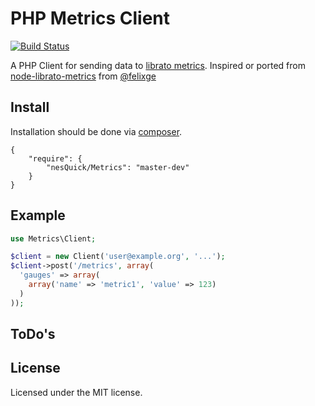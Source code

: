 # PHP Metrics Client

[![Build Status](https://secure.travis-ci.org/nesQuick/PHP-Metrics-Client.png?branch=master)](http://travis-ci.org/nesQuick/PHP-Metrics-Client)

A PHP Client for sending data to [librato metrics][].
Inspired or ported from [node-librato-metrics](https://github.com/holidayextras/node-librato-metrics) from [@felixge](https://twitter.com/felixge)

[librato metrics]: metrics.librato.com

## Install

Installation should be done via [composer](http://packagist.org/).

```
{
    "require": {
        "nesQuick/Metrics": "master-dev"
    }
}
```

## Example

```php
use Metrics\Client;

$client = new Client('user@example.org', '...');
$client->post('/metrics', array(
  'gauges' => array(
    array('name' => 'metric1', 'value' => 123)
  )
));
```

## ToDo's

## License

Licensed under the MIT license.